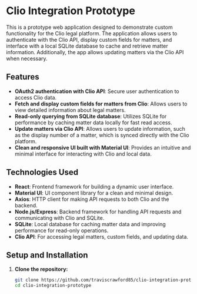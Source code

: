 # Clio Integration Prototype

This is a prototype web application designed to demonstrate custom functionality for the Clio legal platform. The application allows users to authenticate with the Clio API, display custom fields for matters, and interface with a local SQLite database to cache and retrieve matter information. Additionally, the app allows updating matters via the Clio API when necessary.

## Features

- **OAuth2 authentication with Clio API**: Secure user authentication to access Clio data.
- **Fetch and display custom fields for matters from Clio**: Allows users to view detailed information about legal matters.
- **Read-only querying from SQLite database**: Utilizes SQLite for performance by caching matter data locally for fast read access.
- **Update matters via Clio API**: Allows users to update information, such as the display number of a matter, which is synced directly with the Clio platform.
- **Clean and responsive UI built with Material UI**: Provides an intuitive and minimal interface for interacting with Clio and local data.

## Technologies Used

- **React**: Frontend framework for building a dynamic user interface.
- **Material UI**: UI component library for a clean and minimal design.
- **Axios**: HTTP client for making API requests to both Clio and the backend.
- **Node.js/Express**: Backend framework for handling API requests and communicating with Clio and SQLite.
- **SQLite**: Local database for caching matter data and improving performance for read-only operations.
- **Clio API**: For accessing legal matters, custom fields, and updating data.

## Setup and Installation

1. **Clone the repository:**
   ```bash
   git clone https://github.com/traviscrawford85/clio-integration-prototype.git
   cd clio-integration-prototype
